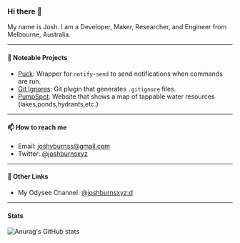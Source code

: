 ### Hi there 👋

My name is Josh. I am a Developer, Maker, Researcher, and Engineer from Melbourne, Australia. 

---

#### 💼 Noteable Projects
- [Puck](https://github.com/joshburnsxyz/puck): Wrapper for `notify-send` to send notifications when commands are run.
- [Git Ignores](https://github.com/joshburnsxyz/git-ignores): Git plugin that generates `.gitignore` files.
- [PumpSpot](https://pumpspot.onrender.com): Website that shows a map of tappable water resources (lakes,ponds,hydrants,etc.)

---

#### 📫 How to reach me
- Email: [joshyburnss@gmail.com](mailto:joshyburnss@gmail.com)
- Twitter: [@joshburnsxyz](https://twitter.com/joshburnsxyz)

---

#### 🔖 Other Links
- My Odysee Channel: [@joshburnsxyz:d](https://odysee.com/@joshburnsxyz:d)

---

#### Stats
![Anurag's GitHub stats](https://github-readme-stats.vercel.app/api?username=joshburnsxyz&show_icons=true&theme=vue-dark)
